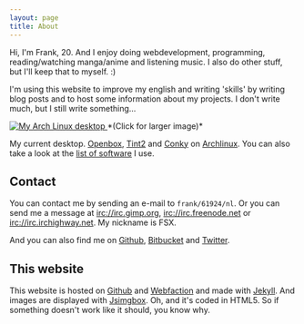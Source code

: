 ```yaml
---
layout: page
title: About
---
```


Hi, I'm Frank, 20. And I enjoy doing webdevelopment, programming,
reading/watching manga/anime and listening music. I
also do other stuff, but I'll keep that to myself. :)

I'm using this website to improve my english and writing 'skills' by writing
blog posts and to host some information about my projects. I don't write
much, but I still write something...

<a class="jsimgbox" href="{{ site.cdn }}/img/current_desktop.png">
  <img src="{{ site.cdn }}/img/current_desktop_small.png" alt="My Arch Linux desktop" />
</a>
*(Click for larger image)*

My current desktop. [Openbox][], [Tint2][] and [Conky][] on [Archlinux][].
You can also take a look at the [list of software](/software.html) I use.


## Contact

You can contact me by sending an e-mail to `frank/61924/nl`. Or you can send
me a message at [irc://irc.gimp.org][irc1], [irc://irc.freenode.net][irc2] or
[irc://irc.irchighway.net][irc3]. My nickname is FSX.

And you can also find me on [Github][], [Bitbucket][] and [Twitter][].


## This website

This website is hosted on [Github][] and [Webfaction][] and made with [Jekyll][].
And images are displayed with [Jsimgbox][]. Oh, and it's coded in HTML5. So if
something doesn't work like it should, you know why.


 [Archlinux]: http://www.archlinux.org/
 [Openbox]: http://icculus.org/openbox/index.php/Main_Page
 [Tint2]: http://code.google.com/p/tint2/
 [Conky]: http://conky.sourceforge.net/
 [Urxvtc]: http://software.schmorp.de/pkg/rxvt-unicode.html
 [Pymp]: http://jdolan.dyndns.org/trac/wiki/Pymp

 [irc1]: irc://irc.gimp.org
 [irc2]: irc://irc.freenode.net
 [irc3]: irc://irc.irchighway.net

 [Github]: http://github.com/FSX
 [Bitbucket]: http://bitbucket.org/fsx
 [Twitter]: http://twitter.com/franksmit

 [Webfaction]: http://www.webfaction.com/services/hosting?affiliate=fsx
 [Jekyll]: http://jekyllrb.com/
 [Jsimgbox]: /projects.html#h-jsimgbox
